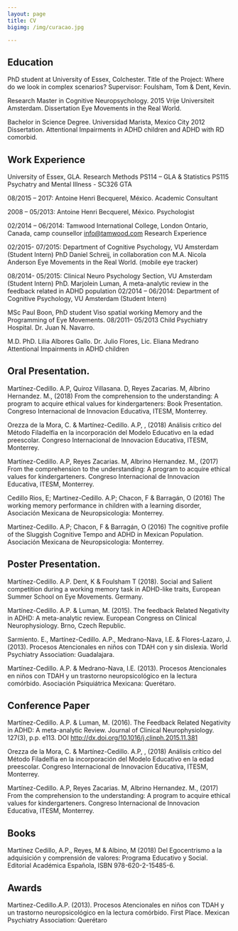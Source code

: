 ```yaml
---
layout: page
title: CV
bigimg: /img/curacao.jpg

---
```

## Education
PhD student at University of Essex, Colchester.
Title of the Project: Where do we look in complex scenarios?
Supervisor: Foulsham, Tom & Dent, Kevin.

Research Master in Cognitive Neuropsychology. 2015
Vrije Universiteit Amsterdam. Dissertation Eye Movements in the Real World.

Bachelor in Science Degree. Universidad Marista, Mexico City 2012
Dissertation. Attentional Impairments in ADHD children and ADHD with RD comorbid.

## Work Experience
University of Essex, GLA. Research Methods PS114 – GLA & Statistics PS115
Psychatry and Mental Illness - SC326 GTA

08/2015 – 2017: Antoine Henri Becquerel, México. Academic Consultant

2008 – 05/2013: Antoine Henri Becquerel, México. Psychologist

02/2014 – 06/2014: Tamwood International College, London Ontario, Canada, camp counsellor info@tamwood.com
Research Experience

02/2015- 07/2015: Department of Cognitive Psychology, VU Amsterdam (Student Intern)
PhD Daniel Schreij, in collaboration con M.A. Nicola Anderson
Eye Movements in the Real World. (mobile eye tracker)

08/2014- 05/2015: Clinical Neuro Psychology Section, VU Amsterdam (Student Intern)
PhD. Marjolein Luman,
A meta-analytic review in the feedback related in ADHD population
02/2014 – 06/2014: Department of Cognitive Psychology, VU Amsterdam (Student Intern)

MSc Paul Boon, PhD student
Viso spatial working Memory and the Programming of Eye Movements.
08/2011– 05/2013 Child Psychiatry Hospital. Dr. Juan N. Navarro.

M.D. PhD. Lilia Albores Gallo. Dr. Julio Flores, Lic. Eliana Medrano
Attentional Impairments in ADHD children 

## Oral Presentation.
Martínez-Cedillo. A.P, Quiroz Villasana. D, Reyes Zacarias. M, Albrino Hernandez. M., (2018) From the comprehension to the understanding: A program to acquire ethical values for kindergarteners: Book Presentation. 
Congreso Internacional de Innovacion Educativa, ITESM, Monterrey.

Orezza de la Mora, C. & Martínez-Cedillo. A.P, , (2018) Análisis crítico del Método Filadelfia en la incorporación del Modelo Educativo en la edad preescolar. Congreso Internacional de Innovacion Educativa, ITESM, Monterrey.

Martínez-Cedillo. A.P, Reyes Zacarias. M, Albrino Hernandez. M., (2017) From the comprehension to the understanding: A
program to acquire ethical values for kindergarteners. Congreso Internacional de Innovacion Educativa, ITESM, Monterrey.

Cedillo Rios, E; Martinez-Cedillo. A.P; Chacon, F & Barragán, O (2016) The working memory performance in children with a
learning disorder, Asociación Mexicana de Neuropsicologia: Monterrey.

Martinez-Cedillo. A.P; Chacon, F & Barragán, O (2016) The cognitive profile of the Sluggish Cognitive Tempo and ADHD in
Mexican Population. Asociación Mexicana de Neuropsicologia: Monterrey.

## Poster Presentation.
Martínez-Cedillo. A.P. Dent, K & Foulsham T (2018). Social and Salient competition during a working memory task in ADHD-like traits, European Summer School on Eye Movements. Germany.

Martínez-Cedillo. A.P. & Luman, M. (2015). The feedback Related Negativity in ADHD: A meta-analytic review. European
Congress on Clinical Neurophysiology. Brno, Czech Republic.

Sarmiento. E., Martínez-Cedillo. A.P., Medrano-Nava, I.E. & Flores-Lazaro, J. (2013). Procesos Atencionales en niños con
TDAH con y sin dislexia. World Psychiatry Association: Guadalajara.

Martínez-Cedillo. A.P. & Medrano-Nava, I.E. (2013). Procesos Atencionales en niños con TDAH y un trastorno
neuropsicológico en la lectura comórbido. Asociación Psiquiátrica Mexicana: Querétaro.

## Conference Paper
Martínez-Cedillo. A.P. & Luman, M. (2016). The Feedback Related Negativity in ADHD: A meta-analytic Review. Journal of
Clinical Neurophysiology. 127(3), p.p. e113. DOI http://dx.doi.org/10.1016/j.clinph.2015.11.381

Orezza de la Mora, C. & Martínez-Cedillo. A.P, , (2018) Análisis crítico del Método Filadelfia en la incorporación del Modelo Educativo en la edad preescolar. Congreso Internacional de Innovacion Educativa, ITESM, Monterrey.

Martínez-Cedillo. A.P, Reyes Zacarias. M, Albrino Hernandez. M., (2017) From the comprehension to the understanding: A
program to acquire ethical values for kindergarteners. Congreso Internacional de Innovacion Educativa, ITESM, Monterrey.


## Books
Martínez Cedillo, A.P., Reyes, M & Albino, M (2018) Del Egocentrismo a la adquisición y comprensión de valores: Programa
Educativo y Social. Editorial Académica Española, ISBN 978-620-2-15485-6.

## Awards
Martinez-Cedillo.A.P. (2013). Procesos Atencionales en niños con TDAH y un trastorno neuropsicológico en la lectura
comórbido. First Place. Mexican Psychiatry Association: Querétaro
